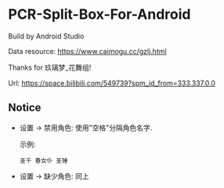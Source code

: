 # PCR-Split-Box-For-Android

Build by Android Studio

Data resource: https://www.caimogu.cc/gzlj.html

Thanks for 玖璃梦_花舞组!

Url: https://space.bilibili.com/549739?spm_id_from=333.337.0.0

## Notice

* 设置 -> 禁用角色:  使用"空格"分隔角色名字.
  
  示例: 

  ```
  圣千 春女仆 圣锤
  ```

* 设置 -> 缺少角色:  同上
